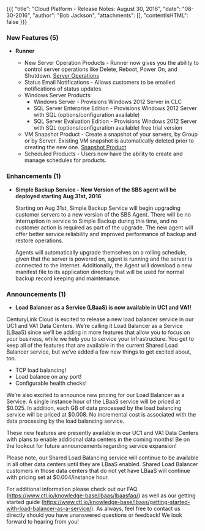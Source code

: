 {{{
"title": "Cloud Platform - Release Notes: August 30, 2016",
"date": "08-30-2016",
"author": "Bob Jackson",
"attachments": [],
"contentIsHTML": false
}}}


### New Features (5)

* __Runner__

  * New Server Operation Products - Runner now gives you the ability to control server operations like Delete, Reboot, Power On, and Shutdown.
    [Server Operations](../../images/Runner-New-Server-Operations.png)
  * Status Email Notifications - Allows customers to be emailed notifications of status updates.
  * Windows Server Products:
    * Windows Server - Provisions Windows 2012 Server in CLC
    * SQL Server Enterprise Edition - Provisions Windows 2012 Server with SQL (options/configuration available)
    * SQL Server Evaluation Edition - Provisions Windows 2012 Server with SQL (options/configuration available) free trial version
  * VM Snapshot Product - Create a snapshot of your servers, by Group or by Server. Existing VM snapshot is automatically deleted prior to creating the new one.
    [Snapshot Product](../../images/Runner-VM-Snapshot.png)
  * Scheduled Products - Users now have the ability to create and manage schedules for products.


### Enhancements (1)

* __Simple Backup Service - New Version of the SBS agent will be deployed starting Aug 31st, 2016__

  Starting on Aug 31st, Simple Backup Service will begin upgrading customer servers to a new version of the SBS Agent. There will be no interruption in service to Simple Backup during this time, and no customer action is required as part of the upgrade. The new agent will offer better service reliability and improved performance of backup and restore operations.

  Agents will automatically upgrade themselves on a rolling schedule, given that the server is powered on, agent is running and the server is connected to the internet. Additionally, the Agent will download a new manifest file to its application directory that will be used for normal backup record keeping and maintenance.


### Announcements (1)

* __Load Balancer as a Service (LBaaS) is now available in UC1 and VA1!__

CenturyLink Cloud is excited to release a new load balancer service in our UC1 and VA1 Data Centers.   We’re calling it Load Balancer as a Service (LBaaS) since we’ll be adding in more features that allow you to focus on your business, while we help you to service your infrastructure. You get to keep all of the features that are available in the current Shared Load Balancer service, but we’ve added a few new things to get excited about, too.

- TCP load balancing!
- Load balance on any port!
- Configurable health checks!

We’re also excited to announce new pricing for our Load Balancer as a Service.  A single instance hour of the LBaaS service will be priced at $0.025.  In addition, each GB of data processed by the load balancing service will be priced at $0.008.  No incremental cost is associated with the data processing by the load balancing service.

These new features are presently available in our UC1 and VA1 Data Centers with plans to enable additional data centers in the coming months!  Be on the lookout for future announcements regarding service expansion!  

Please note, our Shared Load Balancing service will continue to be available in all other data centers until they are LBaaS enabled.  Shared Load Balancer customers in those data centers that do not yet have LBaaS will continue with pricing set at $0.004/instance hour.

For additional information please check out our FAQ (https://www.ctl.io/knowledge-base/lbaas/lbaasfaq/) as well as our getting started guide (https://www.ctl.io/knowledge-base/lbaas/getting-started-with-load-balancer-as-a-service/).  As always, feel free to contact us directly should you have unanswered questions or feedback!  We look forward to hearing from you!
